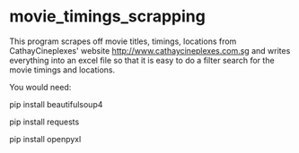 # movie_timings_scrapping
This program scrapes off movie titles, timings, locations from CathayCineplexes' website http://www.cathaycineplexes.com.sg and writes everything into an excel file so that it is easy to do a filter search for the movie timings and locations.

You would need:

pip install beautifulsoup4

pip install requests

pip install openpyxl
